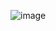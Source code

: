 ![image](https://user-images.githubusercontent.com/90379312/158646100-54d95d50-1d9e-4677-86c8-959a0bbc94c4.png)
